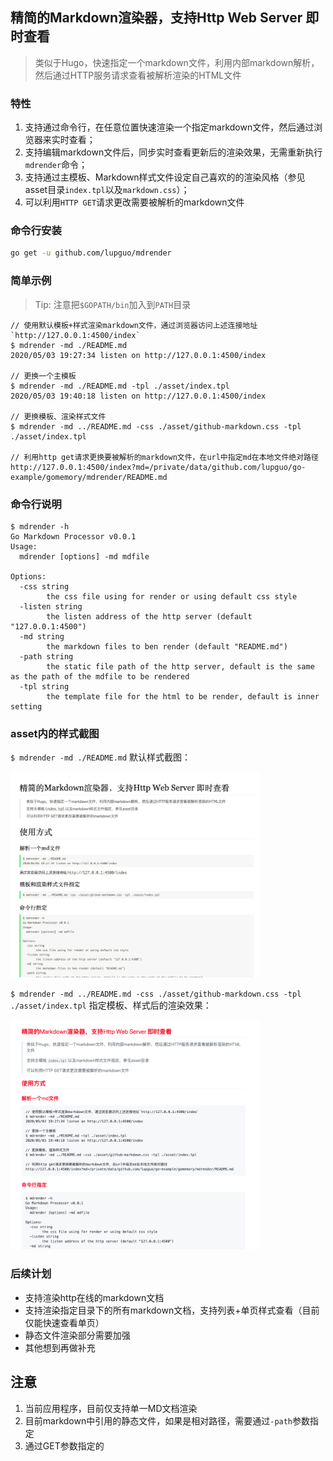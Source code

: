 ## 精简的Markdown渲染器，支持Http Web Server 即时查看
> 类似于Hugo，快速指定一个markdown文件，利用内部markdown解析，然后通过HTTP服务请求查看被解析渲染的HTML文件


### 特性
1. 支持通过命令行，在任意位置快速渲染一个指定markdown文件，然后通过浏览器来实时查看；
2. 支持编辑markdown文件后，同步实时查看更新后的渲染效果，无需重新执行`mdrender`命令；
3. 支持通过主模板、Markdown样式文件设定自己喜欢的的渲染风格（参见asset目录`index.tpl`以及`markdown.css`）；
4. 可以利用`HTTP GET`请求更改需要被解析的markdown文件

### 命令行安装
```bash
go get -u github.com/lupguo/mdrender
```

### 简单示例
> Tip: 注意把`$GOPATH/bin`加入到`PATH`目录

```
// 使用默认模板+样式渲染markdown文件，通过浏览器访问上述连接地址`http://127.0.0.1:4500/index`
$ mdrender -md ./README.md                                 
2020/05/03 19:27:34 listen on http://127.0.0.1:4500/index

// 更换一个主模板
$ mdrender -md ./README.md -tpl ./asset/index.tpl                                  
2020/05/03 19:40:18 listen on http://127.0.0.1:4500/index

// 更换模板、渲染样式文件
$ mdrender -md ../README.md -css ./asset/github-markdown.css -tpl ./asset/index.tpl

// 利用http get请求更换要被解析的markdown文件，在url中指定md在本地文件绝对路径
http://127.0.0.1:4500/index?md=/private/data/github.com/lupguo/go-example/gomemory/mdrender/README.md
```

### 命令行说明
```
$ mdrender -h         
Go Markdown Processor v0.0.1
Usage:
  mdrender [options] -md mdfile

Options:
  -css string
        the css file using for render or using default css style
  -listen string
        the listen address of the http server (default "127.0.0.1:4500")
  -md string
        the markdown files to ben render (default "README.md")
  -path string
        the static file path of the http server, default is the same as the path of the mdfile to be rendered
  -tpl string
        the template file for the html to be render, default is inner setting
```

### asset内的样式截图
`$ mdrender -md ./README.md` 默认样式截图：

<img src="./asset/screen-shot.jpg" width="400"/>

`$ mdrender -md ../README.md -css ./asset/github-markdown.css -tpl ./asset/index.tpl` 指定模板、样式后的渲染效果：

<img src="./asset/screen-shot-2.jpg" width="400"/>

### 后续计划
- 支持渲染http在线的markdown文档
- 支持渲染指定目录下的所有markdown文档，支持列表+单页样式查看（目前仅能快速查看单页）
- 静态文件渲染部分需要加强
- 其他想到再做补充

## 注意
1. 当前应用程序，目前仅支持单一MD文档渲染
2. 目前markdown中引用的静态文件，如果是相对路径，需要通过`-path`参数指定
3. 通过GET参数指定的
